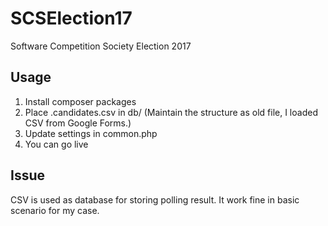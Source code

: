 # SCSElection17
Software Competition Society Election 2017

## Usage
1. Install composer packages
2. Place .candidates.csv in db/ (Maintain the structure as old file, I loaded CSV from Google Forms.)
3. Update settings in common.php
4. You can go live

## Issue
CSV is used as database for storing polling result. It work fine in basic scenario for my case.
